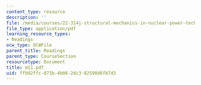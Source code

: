 ```yaml
---
content_type: resource
description: ''
file: /media/courses/22-314j-structural-mechanics-in-nuclear-power-technology-fall-2006/ffb92ffc873b4b062dc382590d6fb7d3_m11.pdf
file_type: application/pdf
learning_resource_types:
- Readings
ocw_type: OCWFile
parent_title: Readings
parent_type: CourseSection
resourcetype: Document
title: m11.pdf
uid: ffb92ffc-873b-4b06-2dc3-82590d6fb7d3
---
```

